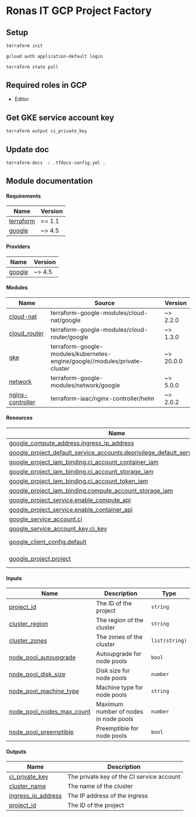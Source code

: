 # Ronas IT GCP Project Factory

## Setup

```sh
terraform init
```

```sh
gcloud auth application-default login
```

```sh
terraform state pull
```

## Required roles in GCP

* Editor

## Get GKE service account key

```sh
terraform output ci_private_key
```

## Update doc

```sh
terraform-docs -c .tfdocs-config.yml .
```

## Module documentation

<!-- BEGIN_TF_DOCS -->
#### Requirements

| Name | Version |
|------|---------|
| <a name="requirement_terraform"></a> [terraform](#requirement_terraform) | >= 1.1 |
| <a name="requirement_google"></a> [google](#requirement_google) | ~> 4.5 |

#### Providers

| Name | Version |
|------|---------|
| <a name="provider_google"></a> [google](#provider_google) | ~> 4.5 |

#### Modules

| Name | Source | Version |
|------|--------|---------|
| <a name="module_cloud-nat"></a> [cloud-nat](#module_cloud-nat) | terraform-google-modules/cloud-nat/google | ~> 2.2.0 |
| <a name="module_cloud_router"></a> [cloud_router](#module_cloud_router) | terraform-google-modules/cloud-router/google | ~> 1.3.0 |
| <a name="module_gke"></a> [gke](#module_gke) | terraform-google-modules/kubernetes-engine/google//modules/private-cluster | ~> 20.0.0 |
| <a name="module_network"></a> [network](#module_network) | terraform-google-modules/network/google | ~> 5.0.0 |
| <a name="module_nginx-controller"></a> [nginx-controller](#module_nginx-controller) | terraform-iaac/nginx-controller/helm | ~> 2.0.2 |

#### Resources

| Name | Type |
|------|------|
| [google_compute_address.ingress_ip_address](https://registry.terraform.io/providers/hashicorp/google/latest/docs/resources/compute_address) | resource |
| [google_project_default_service_accounts.deprivilege_default_service_account](https://registry.terraform.io/providers/hashicorp/google/latest/docs/resources/project_default_service_accounts) | resource |
| [google_project_iam_binding.ci_account_container_iam](https://registry.terraform.io/providers/hashicorp/google/latest/docs/resources/project_iam_binding) | resource |
| [google_project_iam_binding.ci_account_storage_iam](https://registry.terraform.io/providers/hashicorp/google/latest/docs/resources/project_iam_binding) | resource |
| [google_project_iam_binding.ci_account_token_iam](https://registry.terraform.io/providers/hashicorp/google/latest/docs/resources/project_iam_binding) | resource |
| [google_project_iam_binding.compute_account_storage_iam](https://registry.terraform.io/providers/hashicorp/google/latest/docs/resources/project_iam_binding) | resource |
| [google_project_service.enable_compute_api](https://registry.terraform.io/providers/hashicorp/google/latest/docs/resources/project_service) | resource |
| [google_project_service.enable_container_api](https://registry.terraform.io/providers/hashicorp/google/latest/docs/resources/project_service) | resource |
| [google_service_account.ci](https://registry.terraform.io/providers/hashicorp/google/latest/docs/resources/service_account) | resource |
| [google_service_account_key.ci_key](https://registry.terraform.io/providers/hashicorp/google/latest/docs/resources/service_account_key) | resource |
| [google_client_config.default](https://registry.terraform.io/providers/hashicorp/google/latest/docs/data-sources/client_config) | data source |
| [google_project.project](https://registry.terraform.io/providers/hashicorp/google/latest/docs/data-sources/project) | data source |

#### Inputs

| Name | Description | Type |
|------|-------------|------|
| <a name="input_project_id"></a> [project_id](#input_project_id) | The ID of the project | `string` |
| <a name="input_cluster_region"></a> [cluster_region](#input_cluster_region) | The region of the cluster | `string` |
| <a name="input_cluster_zones"></a> [cluster_zones](#input_cluster_zones) | The zones of the cluster | `list(string)` |
| <a name="input_node_pool_autoupgrade"></a> [node_pool_autoupgrade](#input_node_pool_autoupgrade) | Autoupgrade for node pools | `bool` |
| <a name="input_node_pool_disk_size"></a> [node_pool_disk_size](#input_node_pool_disk_size) | Disk size for node pools | `number` |
| <a name="input_node_pool_machine_type"></a> [node_pool_machine_type](#input_node_pool_machine_type) | Machine type for node pools | `string` |
| <a name="input_node_pool_nodes_max_count"></a> [node_pool_nodes_max_count](#input_node_pool_nodes_max_count) | Maximum number of nodes in node pools | `number` |
| <a name="input_node_pool_preemptible"></a> [node_pool_preemptible](#input_node_pool_preemptible) | Preemptible for node pools | `bool` |

#### Outputs

| Name | Description |
|------|-------------|
| <a name="output_ci_private_key"></a> [ci_private_key](#output_ci_private_key) | The private key of the CI service account |
| <a name="output_cluster_name"></a> [cluster_name](#output_cluster_name) | The name of the cluster |
| <a name="output_ingress_ip_address"></a> [ingress_ip_address](#output_ingress_ip_address) | The IP address of the ingress |
| <a name="output_project_id"></a> [project_id](#output_project_id) | The ID of the project |
<!-- END_TF_DOCS -->